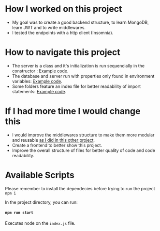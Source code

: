 # How I worked on this project

 - My goal was to create a good backend structure, to learn MongoDB, learn JWT and to write middlewares.
 - I tested the endpoints with a http client (Insomnia).

# How to navigate this project

 - The server is a class and it's initialization is run sequencially in the constructor : [Example code](https://github.com/burzacoding/rest-server/blob/master/models/server.js).
 - The database and server run with properties only found in environment variables: [Example code](https://github.com/burzacoding/rest-server/blob/master/db/config.js).
 - Some folders feature an index file for better readability of import statements: [Example code](https://github.com/burzacoding/rest-server/blob/master/middleware/index.js).

# If I had more time I would change this

 - I would improve the middlewares structure to make them more modular and reusable [as I did in this other project](https://github.com/burzacoding/ts-rest-server-sql/blob/master/middlewares/testMiddleware.ts).
 - Create a frontend to better show this project.
 - Improve the overall structure of files for better quality of code and code readability.

# Available Scripts

Please remember to install the dependecies before trying to run the project `npm i`

In the project directory, you can run:
#### `npm run start`

Executes node on the `index.js` file.
